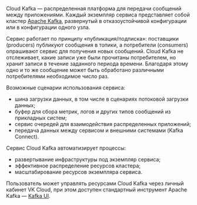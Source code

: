 Cloud Kafka — распределенная платформа для передачи сообщений между приложениями. Каждый экземпляр сервиса представляет собой кластер [Apache Kafka](https://kafka.apache.org/), развернутый в отказоустойчивой конфигурации или в конфигурации одного узла.

Сервис работает по принципу «публикация/подписка»: поставщики (producers) публикуют сообщения в топики, а потребители (consumers) опрашивают сервис для получения новых сообщений. Cloud Kafka не отслеживает, какие записи уже были прочитаны потребителем, но хранит записи в течение заданного периода времени. Благодаря этому одно и то же сообщение может быть обработано различными потребителями необходимое число раз.

Возможные сценарии использования сервиса:

- шина загрузки данных, в том числе в сценариях потоковой загрузки данных;
- буфер для сбора метрик, логов и других типов сообщений из прикладных систем;
- сервис очередей для взаимодействия распределенных приложений;
- передача данных между сервисом и внешними системами (Kafka Connect).

Сервис Cloud Kafka автоматизирует процессы:

- развертывание инфраструктуры под экземпляр сервиса;
- эффективное распределение ресурсов кластера;
- масштабирование ресурсов экземпляра сервиса.

Пользователь может управлять ресурсами Cloud Kafka через личный кабинет VK Cloud, при этом доступен стандартный инструмент Apache Kafka — [Kafka UI](https://docs.kafka-ui.provectus.io/overview/readme).
